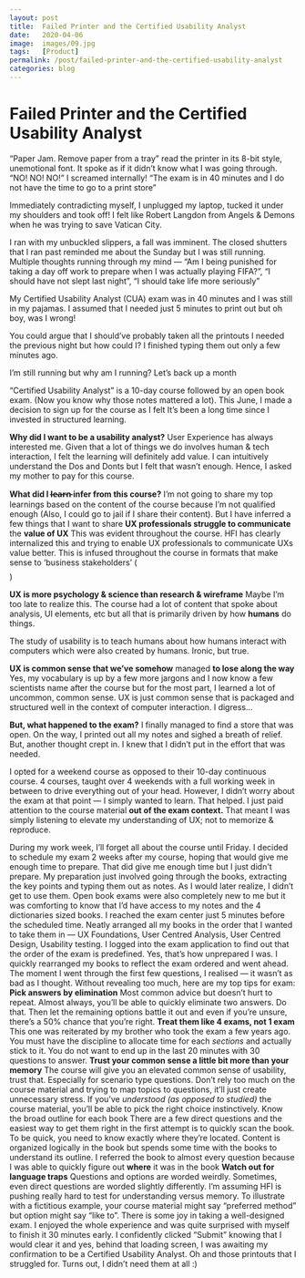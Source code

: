 ```yaml
---
layout: post
title:  Failed Printer and the Certified Usability Analyst
date:   2020-04-06
image:  images/09.jpg
tags:   [Product]
permalink: /post/failed-printer-and-the-certified-usability-analyst
categories: blog
---
```

# Failed Printer and the Certified Usability Analyst

“Paper Jam. Remove paper from a tray” read the printer in its 8-bit style, unemotional font. It spoke as if it didn’t know what I was going through. “NO! NO! NO!” I screamed internally! “The exam is in 40 minutes and I do not have the time to go to a print store”

Immediately contradicting myself, I unplugged my laptop, tucked it under my shoulders and took off! I felt like Robert Langdon from Angels & Demons when he was trying to save Vatican City.

I ran with my unbuckled slippers, a fall was imminent. The closed shutters that I ran past reminded me about the Sunday but I was still running. Multiple thoughts running through my mind — “Am I being punished for taking a day off work to prepare when I was actually playing FIFA?”, “I should have not slept last night”, “I should take life more seriously”

My Certified Usability Analyst (CUA) exam was in 40 minutes and I was still in my pajamas. I assumed that I needed just 5 minutes to print out but oh boy, was I wrong!

You could argue that I should’ve probably taken all the printouts I needed the previous night but how could I? I finished typing them out only a few minutes ago.

I’m still running but why am I running? Let’s back up a month



“Certified Usability Analyst” is a 10-day course followed by an open book exam. (Now you know why those notes mattered a lot). This June, I made a decision to sign up for the course as I felt It’s been a long time since I invested in structured learning.

**Why did I want to be a usability analyst?** User Experience has always interested me. Given that a lot of things we do involves human & tech interaction, I felt the learning will definitely add value. I can intuitively understand the Dos and Donts but I felt that wasn’t enough. Hence, I asked my mother to pay for this course.

**What did I l̵e̵a̵r̵n̵ infer from this course?** I’m not going to share my top learnings based on the content of the course because I’m not qualified enough (Also, I could go to jail if I share their content). But I have inferred a few things that I want to share **UX professionals struggle to communicate** the **value of UX** This was evident throughout the course. HFI has clearly internalized this and trying to enable UX professionals to communicate UXs value better. This is infused throughout the course in formats that make sense to ‘business stakeholders’ ($$$$)

**UX is more psychology & science than research & wireframe** Maybe I’m too late to realize this. The course had a lot of content that spoke about analysis, UI elements, etc but all that is primarily driven by how **humans** do things.

The study of usability is to teach humans about how humans interact with computers which were also created by humans. Ironic, but true.

**UX is common sense that we’ve somehow** managed **to lose along the way** Yes, my vocabulary is up by a few more jargons and I now know a few scientists name after the course but for the most part, I learned a lot of uncommon, common sense. UX is just common sense that is packaged and structured well in the context of computer interaction. I digress…

**But, what happened to the exam?** I finally managed to find a store that was open. On the way, I printed out all my notes and sighed a breath of relief. But, another thought crept in. I knew that I didn’t put in the effort that was needed.

I opted for a weekend course as opposed to their 10-day continuous course. 4 courses, taught over 4 weekends with a full working week in between to drive everything out of your head. However, I didn’t worry about the exam at that point — I simply wanted to learn. That helped. I just paid attention to the course material **out of the exam context.** That meant I was simply listening to elevate my understanding of UX; not to memorize & reproduce.

During my work week, I’ll forget all about the course until Friday. I decided to schedule my exam 2 weeks after my course, hoping that would give me enough time to prepare. That did give me enough time but I just didn't prepare. My preparation just involved going through the books, extracting the key points and typing them out as notes. As I would later realize, I didn’t get to use them. Open book exams were also completely new to me but it was comforting to know that I’d have access to my notes and the 4 dictionaries sized books. I reached the exam center just 5 minutes before the scheduled time. Neatly arranged all my books in the order that I wanted to take them in — UX Foundations, User Centred Analysis, User Centred Design, Usability testing. I logged into the exam application to find out that the order of the exam is predefined. Yes, that’s how unprepared I was. I quickly rearranged my books to reflect the exam ordered and went ahead. The moment I went through the first few questions, I realised — it wasn’t as bad as I thought. Without revealing too much, here are my top tips for exam: **Pick answers by elimination** Most common advice but doesn’t hurt to repeat. Almost always, you’ll be able to quickly eliminate two answers. Do that. Then let the remaining options battle it out and even if you’re unsure, there’s a 50% chance that you’re right. **Treat them like 4 exams, not 1 exam** This one was reiterated by my brother who took the exam a few years ago. You must have the discipline to allocate time for each _sections_ and actually stick to it. You do not want to end up in the last 20 minutes with 30 questions to answer. **Trust your common sense a little bit more than your memory** The course will give you an elevated common sense of usability, trust that. Especially for scenario type questions. Don’t rely too much on the course material and trying to map topics to questions, it’ll just create unnecessary stress. If you’ve _understood (as opposed to studied)_ the course material, you’ll be able to pick the right choice instinctively. Know the broad outline for each book There are a few direct questions and the easiest way to get them right in the first attempt is to quickly scan the book. To be quick, you need to know exactly where they’re located. Content is organized logically in the book but spends some time with the books to understand its outline. I referred the book to almost every question because I was able to quickly figure out **where** it was in the book **Watch out for language traps** Questions and options are worded weirdly. Sometimes, even direct questions are worded slightly differently. I’m assuming HFI is pushing really hard to test for understanding versus memory. To illustrate with a fictitious example, your course material might say “preferred method” but option might say “like to”. There is some joy in taking a well-designed exam. I enjoyed the whole experience and was quite surprised with myself to finish it 30 minutes early. I confidently clicked “Submit” knowing that I would clear it and yes, behind that loading screen, I was awaiting my confirmation to be a Certified Usability Analyst. Oh and those printouts that I struggled for. Turns out, I didn’t need them at all :)

